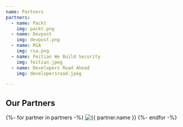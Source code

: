 ```yaml
---
name: Partners
partners:
  - name: Packt
    img: packt.png
  - name: Devpost
    img: devpost.png
  - name: RSA
    img: rsa.png
  - name: Feitian We Build Security
    img: feitian.jpeg
  - name: Developers Road Ahead
    img: developersroad.jpeg

---
```


## Our Partners

<section>
{%- for partner in partners -%}
  <img alt="{{ partner.name }}" src="/decks/azconf-dev-2021/azconf-assets/partners-{{ partner.img }}"/>
{%- endfor -%}
</section>

